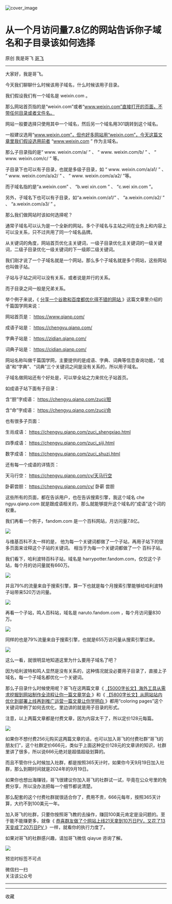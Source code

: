 ![cover_image](https://mmbiz.qpic.cn/sz_mmbiz_jpg/LBrX00GQeicstM5JvDTzRWcXRk4rv6J0z3KkAC00uGiaSEic66vK1g9S3Dgicr2FbibzI6oJnr5xQ7MIg5HG8XNRibWg/0?wx_fmt=jpeg)

#  从一个月访问量7.8亿的网站告诉你子域名和子目录该如何选择

原创  我是哥飞  [ 哥飞 ](javascript:void\(0\);)

__ _ _ _ _

大家好，我是哥飞。  

今天我们聊聊什么时候该用子域名，什么时候该用子目录。

我们假设我们有一个域名是 weixin.com 。

那么网站首页指的是“weixin.com”或者“www.weixin.com”直接打开的页面，不带任何目录或者文件名。

网站一般要选择只使用其中一个域名，然后另一个域名用301跳转到这个域名。

一般建议选用“www.weixin.com”，但也好多网站用“weixin.com”，今天这篇文章里我们假设选用前者  “www.weixin.com  ”
作为主域名。  

那么子目录指的是“  www.  weixin.com/a/  ” 、 “  www.  weixin.com/b/  ” 、 “  www.
weixin.com/c/  ” 等。

子目录下也可以有子目录，也就是多级子目录，如  “  www.  weixin.com/a/a1/  ” 、  “  www.
weixin.com/a/a2/  ” 、  “  www.  weixin.com/a/a2/  ”等。

而子域名指的是“a.weixin.com” 、  “b.wei  xin.com  ” 、  “c.wei  xin.com  ”。

另外，子域名下也可以有子目录，如“a.weixin.com/a1/” 、  “a.weixin.com/a2/  ” 、
“a.weixin.com/a3/  ”  。  

那么我们做网站时该如何选择呢？  

通常子域名可以认为是一个全新的网站，多个子域名与主站之间在业务上和内容上可以没关系，只不过共用了同一个域名品牌。  

从关键词的角度，网站首页优化主关键词，一级子目录优化主关键词的一级关键词，二级子目录优化一级关键词的下一级即二级关键词。

我们刚才说了一个子域名就是一个网站，那么多个子域名就是多个网站，这些网站也叫做子站。

子站与子站之间可以没有关系，或者说是并行的关系。

而子目录之间一般是兄弟关系。

举个例子来说，《 [ 分享一个谷歌和百度都优化得不错的网站
](http://mp.weixin.qq.com/s?__biz=MjM5OTIzMzYyMA==&mid=2650079796&idx=1&sn=235a92567234151a1a06f08ceb0e014a&chksm=bf3f330f8848ba19adae2069b35b6daaf4c3c34dd51db2cd73a27418ca282d88ad74b94fc7af&scene=21#wechat_redirect)
》这篇文章里介绍的千篇国学网来说：

网站首页是： https://www.qianp.com/

成语子站是： https://chengyu.qianp.com/

字典子站是：  https://zidian.qianp.com/

词典子站是： https://cidian.qianp.com/

网站名称叫做千篇国学网，主要提供的是成语、字典、词典等信息查询功能，“成语”和“字典”、“词典”三个关键词之间是没有关系的，所以用子域名。  

子域名做网站还有个好处是，可以举全站之力来优化子站首页。  

如成语子站下面有子目录：

含“胆”字成语： https://chengyu.qianp.com/zuci/胆

含“命”字成语： https://chengyu.qianp.com/zuci/命

也有很多子页面：  

生肖成语： https://chengyu.qianp.com/zuci_shengxiao.html

四季成语： https://chengyu.qianp.com/zuci_siji.html

数字成语： https://chengyu.qianp.com/zuci_shuzi.html

还有每一个成语的详情页：  

天马行空： https://chengyu.qianp.com/cy/天马行空

卧薪尝胆：  https://chengyu.qianp.com/cy/  卧薪  尝胆

这些所有的页面，都在告诉用户，也在告诉搜索引擎，我这个域名  che  ngyu.qianp.com
就是跟成语相关的，那么就能够提升这个域名的“成语”这个词的权重。  

我们再看一个例子，fandom.com 是一个百科网站，月访问量7.8亿。  

![](https://mmbiz.qpic.cn/sz_mmbiz_png/LBrX00GQeicstM5JvDTzRWcXRk4rv6J0zemMH0dT6fh39HoutQCAjIVEtjHyJEuDSvlS0mrNxepia8f2dwibKMCcw/640?wx_fmt=png)

与维基百科不太一样的是，  他为每一个关键词都做了一个子站，再用子站下的很多页面来诠释这个子站的关键词。  相当于为每一个关键词都做了一个  百科子站。

我们看下，哈利波特百科子站，域名是 harrypotter.fandom.com，仅仅这个子站，每个月的访问量就有660万。

![](https://mmbiz.qpic.cn/sz_mmbiz_png/LBrX00GQeicstM5JvDTzRWcXRk4rv6J0z1KXPnhMbLwOiaVEJM470Hhepl1YWfhrvfl1kpaiccxQzXfWIxDzvRibMQ/640?wx_fmt=png)

并且79%的流量来自于搜索引擎，算一下也就是每个月搜索引擎能够给哈利波特子站带来520万访问量。  

![](https://mmbiz.qpic.cn/sz_mmbiz_png/LBrX00GQeicstM5JvDTzRWcXRk4rv6J0zhiczGsU8Z4GrMtT2UF3qkU5VYrUouz6QI5SqSeJEMSmShrOAXoFiaT4g/640?wx_fmt=png)

再看一个子站，鸣人百科站，域名是 naruto.fandom.com ，每个月访问量830万。

![](https://mmbiz.qpic.cn/sz_mmbiz_png/LBrX00GQeicstM5JvDTzRWcXRk4rv6J0zicYySkqnSWXfn4CfLPK0lXpRnm4yxonuhicZiaGtokSBufkFAaeFxMoNg/640?wx_fmt=png)

同样的也是79%流量来自于搜索引擎，也就是655万访问量从搜索引擎过来。

![](https://mmbiz.qpic.cn/sz_mmbiz_png/LBrX00GQeicstM5JvDTzRWcXRk4rv6J0zLhhC6FvMzn2kUNlbZHFPhp4q0CGuegYfciagclpxHOVp8oLDvXZ9Vug/640?wx_fmt=png)

这么一看，就很明显地知道这里为什么要用子域名了吧？

因为哈利波特和鸣人显然是没有关系的，这种情况就没必要用子目录了，直接上子域名，每一个子域名都优化一个关键词。

那么子目录什么时候使用呢？哥飞在这两篇文章《 [ 【5000字长文】海外工具从需求挖掘到网站制作全流程让你一篇文章学会
](http://mp.weixin.qq.com/s?__biz=MjM5OTIzMzYyMA==&mid=2650080068&idx=1&sn=fd78f26239bf2187919b613a8d7c9a4f&chksm=bf3f327f8848bb69d2ef72fff06666370f0f5ad83dccccbf584a77c864f70120e625fad5f27a&scene=21#wechat_redirect)
》和《 [ 【5800字长文】从网站站内优化到部署上线再到推广运营一篇文章让你学明白
](http://mp.weixin.qq.com/s?__biz=MjM5OTIzMzYyMA==&mid=2650080101&idx=1&sn=477191907e388aff6df3f16c915056d8&chksm=bf3f325e8848bb48e682193cc0bef2c42e25900fb2ca02987b5a854892bb3cb88c540e9492b6&scene=21#wechat_redirect)
》都用“coloring pages”这个关键词举例了如何去优化，里边讲的就是用子目录的形式。  

注意，以上两篇文章都是付费文章，因为内容太干了，所以定价128元每篇。  

![](https://mmbiz.qpic.cn/sz_mmbiz_jpg/LBrX00GQeicstM5JvDTzRWcXRk4rv6J0ze1Vib4UA8K2teH07v3PibL8icNFfJicl4GQEO3Diahec6EOWRIL4s0Jpzag/640?wx_fmt=jpeg)

如果你不想付费256元购买这两篇文章的话，也可以加入哥飞的付费社群“哥飞的朋友们”，这个社群定价666元，类似于上面这种定价128元的文章讲的知识，社群里讲了很多，所以说666元绝对是超值超级划算的。  

而且不管你什么时候加入社群，都是按照365天计时，如果你今天9月19日加入社群，那么到期时间就是2024年的9月19日。  

如果你也想出海赚钱，哥飞很建议你加入哥飞的社群试一试，毕竟在公众号里的免费分享，所以没办法把每一个细节都说清楚。  

那么配套的这个付费社群就很适合你了，费用不贵，666元每年，按照365天计算，大约不到100美元一年。  

加入哥飞的社群，只要你按照哥飞教的去操作，赚回100美元肯定是没问题的。至于能不能赚更多，就像《 [
恭喜群友做了个网站上线21天拿到10万日PV，又花了13天变成了20万日PV
](http://mp.weixin.qq.com/s?__biz=MjM5OTIzMzYyMA==&mid=2650080168&idx=1&sn=7f837bf7410b7e483daf0f3829c24ea3&chksm=bf3f32938848bb85c1e7f74baee5cb56322649c8f6b515aba6a33fdda1166f60f315df98456a&scene=21#wechat_redirect)
》一样，就看你的执行力度了。  

如果对哥飞的社群感兴趣，请加哥飞微信 qiayue 咨询了解。

![](https://mmbiz.qpic.cn/sz_mmbiz_png/LBrX00GQeicsG8Pro6O9Hu75bIIiafZVPs3qlYeaNNJ1BpqNplEGgibL5m1bcq8a1N1rzoI5lia8aJjtHfgiaAADJJQ/640?wx_fmt=png)

预览时标签不可点

微信扫一扫  
关注该公众号





****



****



  收藏

